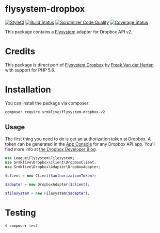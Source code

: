 # flysystem-dropbox

[![StyleCI](https://styleci.io/repos/90866593/shield?style=flat)](https://styleci.io/repos/90866593)
[![Build Status](https://img.shields.io/travis/srmklive/flysystem-dropbox-v2/master.svg?style=flat-square)](https://travis-ci.org/srmklive/flysystem-dropbox-v2)
[![Scrutinizer Code Quality](https://scrutinizer-ci.com/g/srmklive/flysystem-dropbox-v2/badges/quality-score.png?b=master)](https://scrutinizer-ci.com/g/srmklive/flysystem-dropbox-v2/?branch=master)
[![Coverage Status](https://coveralls.io/repos/github/srmklive/flysystem-dropbox-v2/badge.svg?branch=master)](https://coveralls.io/github/srmklive/flysystem-dropbox-v2?branch=master)

This package contains a [Flysystem](https://flysystem.thephpleague.com/) adapter for Dropbox API v2.

# Credits

This package is direct port of [Flysystem Dropbox](https://github.com/spatie/flysystem-dropbox) by [Freek Van der Herten](https://github.com/freekmurze) with support for PHP 5.6. 

# Installation

You can install the package via composer:

``` bash
composer require srmklive/flysystem-dropbox-v2
```

## Usage

The first thing you need to do is get an authorization token at Dropbox. A token can be generated in the [App Console](https://www.dropbox.com/developers/apps) for any Dropbox API app. You'll find more info at [the Dropbox Developer Blog](https://blogs.dropbox.com/developers/2014/05/generate-an-access-token-for-your-own-account/).

``` php
use League\Flysystem\Filesystem;
use Srmklive\Dropbox\Client\DropboxClient;
use Srmklive\Dropbox\Adapter\DropboxAdapter;

$client = new Client($authorizationToken);

$adapter = new DropboxAdapter($client);

$filesystem = new Filesystem($adapter);
```

# Testing

``` bash
$ composer test
```
